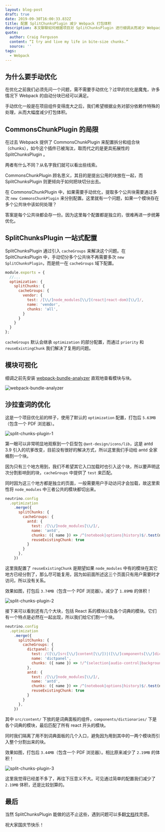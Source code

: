 ```yaml
---
layout: blog-post
draft: true
date: 2019-09-30T16:00:33.832Z
title: 配置 SplitChunksPlugin 减少 Webpack 打包体积
description: 本文聊聊如何根据项目对 SplitChunksPlugin 进行细调从而减少 Webpack 打包体积。
quote:
  author: Craig Ferguson
  content: “I try and live my life in bite-size chunks.”
  source: ''
tags:
  - Webpack
---
```

## 为什么要手动优化

在优化之前我们必须先问一个问题，需不需要手动优化？过早的优化是魔鬼，许多情况下 Webpack 的自动分块已经可以满足。

手动优化一般是在项目组件变得庞大之后，我们希望根据业务对部分依赖作特殊的处理，从而大幅度减少打包体积。

## CommonsChunkPlugin 的局限

在过去 Webpack 提供了 CommonsChunkPlugin 来配置拆分和组合块（chunks），如今这个插件已被淘汰，取而代之的是更具拓展性的 SplitChunksPlugin 。

两者有什么不同？从名字我们就可以看出些线索。

CommonsChunkPlugin 顾名思义，其目的是提出公用的块放在一起，而 SplitChunksPlugin 则更倾向于如何把块切分出去。

在 CommonsChunkPlugin 中，如果需要手动优化，提取多个公共块需要通过多次 `new CommonsChunkPlugin` 来分别配置。这里就有一个问题，如果一个模块存在多个公共块中该如何处理？

答案是每个公共块都会存一份。因为这里每个配置都是独立的，很难再进一步统筹优化。

## SplitChunksPlugin 一站式配置

SplitChunksPlugin 通过引入 `cacheGroups` 来解决这个问题。在 SplitChunksPlugin 中，手动切分多个公共块不再需要多次 `new SplitChunksPlugin`，而是统一在 `cacheGroups` 域下配置。

```javascript
module.exports = {
  //...
  optimization: {
    splitChunks: {
      cacheGroups: {
        vendor: {
          test: /[\\/]node_modules[\\/](react|react-dom)[\\/]/,
          name: 'vendor',
          chunks: 'all',
        }
      }
    }
  }
};
```

`cacheGroups` 默认会继承 `optimization` 的部分配置，而通过 `priority` 和 `reuseExistingChunk` 我们解决了复用的问题。

## 模块可视化

细调之前先安装 [webpack-bundle-analyzer](https://www.npmjs.com/package/webpack-bundle-analyzer) 直观地查看模块与块。

![webpack-bundle-analyzer](https://cloud.githubusercontent.com/assets/302213/20628702/93f72404-b338-11e6-92d4-9a365550a701.gif)

## 沙拉查词的优化

这是一个项目优化前的样子，使用了默认的 `optimization` 配置，打包后 `5.63MB`（包含一个 PDF 浏览器）。

![split-chunks-plugin-1](/img/split-chunks-plugin-1.png)

第一眼可以非常明显地观察到一个巨型包 `@ant-design/icons/lib`，这是 antd 3.9 引入的坑爹改变，目前没有很好的解决方式，所以这里我们手动给 antd 全家桶割一个块。

因为只有三个地方用到，我们不希望其它入口加载时也引入这个块，所以要声明这次分割影响到的块，`cacheGroups` 中提供了 `test` 来匹配。

同时因为这三个地方都是独立的页面，一般需要用户手动访问才会加载，故这里索性将 `node_modules` 中三者公共的模块都切出来。

```javascript
neutrino.config
  .optimization
    .merge({
      splitChunks: {
        cacheGroups: {
          antd: {
            test: /[\\/]node_modules[\\/]/,
            name: 'antd',
            chunks: ({ name }) => /^(notebook|options|history)$/.test(name),
            reuseExistingChunk: true
          }
        }
      },
    })
```

这里我配置了 `reuseExistingChunk` 是期望如果 `node_modules` 中有的模块在其它地方已经分割了，那么尽可能复用，因为如前面所述这三个页面只有用户需要时才访问，所以没有关系。

效果如图，打包后 `3.74MB`（包含一个 PDF 浏览器）。减少了 `1.89MB` 的体积！

![split-chunks-plugin-2](/img/split-chunks-plugin-2.png)

接下来可以看到还有几个大块，包括 React 系的模块以及各个词典的模块。它们有一个特点是必然在一起出现，所以我们给它们割一个块。

```javascript
neutrino.config
  .optimization
    .merge({
      splitChunks: {
        cacheGroups: {
          dictpanel: {
            test: /([\\/]src[\\/]content[\\/])|([\\/]components[\\/]dictionaries[\\/])|([\\/]node_modules[\\/]react)/,
            name: 'dictpanel',
            chunks: ({ name }) => !/^(selection|audio-control|background)$/.test(name)
          },
          antd: {
            test: /[\\/]node_modules[\\/]/,
            name: 'antd',
            chunks: ({ name }) => /^(notebook|options|history)$/.test(name),
            reuseExistingChunk: true
          }
        }
      },
    })
```

其中 `src/content/` 下放的是词典面板的组件，`components/dictionaries/` 下是各个词典的模块，最后匹配了所有 react 开头的模块。

同时我们隔离了用不到词典面板的几个入口，避免因为用到其中的一两个模块而引入整个分割出来的块。

效果如图，打包后 `3.44MB`（包含一个 PDF 浏览器）。相比原来减少了 `2.19MB` 的体积！

![split-chunks-plugin-3](/img/split-chunks-plugin-3.png)

这里我觉得已经差不多了，再往下压意义不大。可见通过简单的配置我们减少了 `2.19MB` 体积，还是比较划算的。

## 最后

当然 SplitChunksPlugin 能做的远不止这些，遇到问题可以多翻[文档](https://webpack.js.org/plugins/split-chunks-plugin/)找灵感。

祝大家国庆节快乐！
